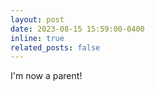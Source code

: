 ```yaml
---
layout: post
date: 2023-08-15 15:59:00-0400
inline: true
related_posts: false
---
```


I'm now a parent!
